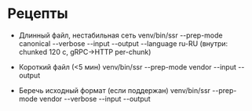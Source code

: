 # Рецепты

- Длинный файл, нестабильная сеть
  venv/bin/ssr --prep-mode canonical --verbose --input <in> --output <out> --language ru-RU
  (внутри: chunked 120 c, gRPC→HTTP per-chunk)

- Короткий файл (<5 мин)
  venv/bin/ssr --prep-mode vendor --input <in> --output <out>

- Беречь исходный формат (если поддержан)
  venv/bin/ssr --prep-mode vendor --verbose --input <in> --output <out>
